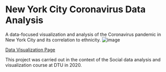 # New York City Coronavirus Data Analysis

A data-focused visualization and analysis of the Coronavirus pandemic in New York City and its correlation to ethnicity.
![image](https://user-images.githubusercontent.com/831147/114324266-7abb6d00-9b29-11eb-98b5-a0b5ca7ca2c3.png)

[Data Visualization Page](https://apra.github.io/nyc.covid19/)

This project was carried out in the context of the Social data analysis and visualization course at DTU in 2020.
